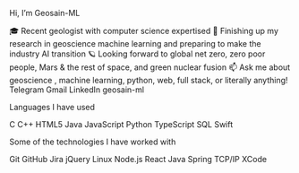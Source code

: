 Hi, I’m Geosain-ML

:mortar_board: Recent geologist with computer science expertised
:test_tube: Finishing up my research in geoscience machine learning and preparing to make the industry AI transition 
:ringed_planet: Looking forward to global net zero, zero poor people, Mars & the rest of space, and green nuclear fusion
:mailbox: Ask me about geoscience , machine learning, python, web, full stack, or literally anything!
Telegram Gmail LinkedIn geosain-ml

Languages I have used

C C++ HTML5 Java JavaScript Python TypeScript SQL Swift

Some of the technologies I have worked with

Git GitHub Jira jQuery Linux Node.js React Java Spring TCP/IP XCode

<!---
geosain-ml/geosain-ml is a ✨ special ✨ repository because its `README.md` (this file) appears on your GitHub profile.
You can click the Preview link to take a look at your changes.
--->
